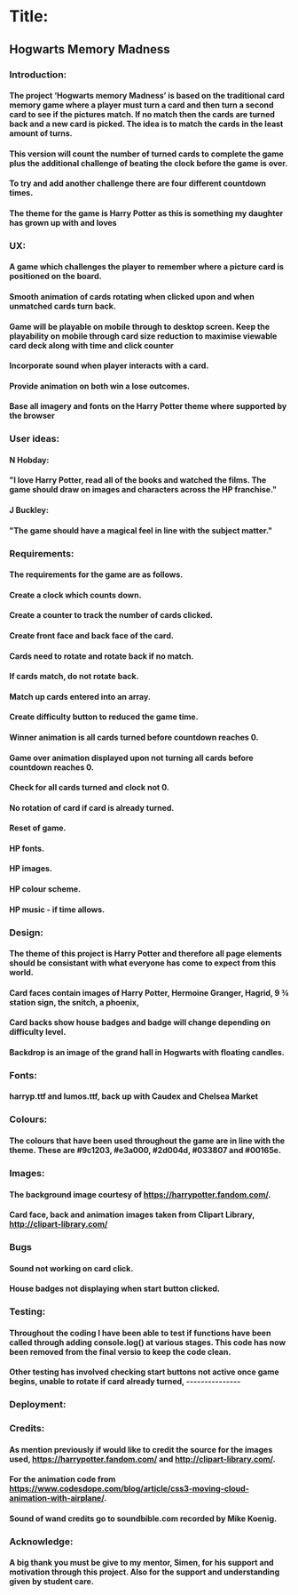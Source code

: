 # Title: 
## Hogwarts Memory Madness
### Introduction: 
#### The project ‘Hogwarts memory Madness’ is based on the traditional card memory game where a player must turn a card and then turn a second card to see if the pictures match. If no match then the cards are turned back and a new card is picked. The idea is to match the cards in the least amount of turns.
#### This version will count the number of turned cards to complete the game plus the additional challenge of beating the clock before the game is over.
#### To try and add another challenge there are four different countdown times. 
#### The theme for the game is Harry Potter as this is something my daughter has grown up with and loves

 

### UX: 
#### A game which challenges the player to remember where a picture card is positioned on the board.
#### Smooth animation of cards rotating when clicked upon and when unmatched cards turn back. 
#### Game will be playable on mobile through to desktop screen. Keep the playability on mobile through card size reduction to maximise viewable card deck along with time and click counter
#### Incorporate sound when player interacts with a card.
#### Provide animation on both win a lose outcomes.
#### Base all imagery and fonts on the Harry Potter theme where supported by the browser

### User ideas: 
#### N Hobday: 
#### "I love Harry Potter, read all of the books and watched the films. The game should draw on images and characters across the HP franchise."
#### J Buckley: 
#### "The game should have a magical feel in line with the subject matter."

### Requirements:
#### The requirements for the game are as follows.
#### Create a clock which counts down.
#### Create a counter to track the number of cards clicked.
#### Create front face and back face of the card.
#### Cards need to rotate and rotate back if no match.
#### If cards match, do not rotate back.
#### Match up cards entered into an array.
#### Create difficulty button to reduced the game time.
#### Winner animation is all cards turned before countdown reaches 0.
#### Game over animation displayed upon not turning all cards before countdown reaches 0.
#### Check for all cards turned and clock not 0.
#### No rotation of card if card is already turned.
#### Reset of game.
#### HP fonts.
#### HP images.
#### HP colour scheme.
#### HP music - if time allows.

### Design:
#### The theme of this project is Harry Potter and therefore all page elements should be consistant with what everyone has come to expect from this world.
#### Card faces contain images of Harry Potter, Hermoine Granger, Hagrid, 9 ¾ station sign, the snitch, a phoenix, 
#### Card backs show house badges and badge will change depending on difficulty level.
#### Backdrop is an image of the grand hall in Hogwarts with floating candles.

### Fonts: 
#### harryp.ttf and lumos.ttf, back up with Caudex and Chelsea Market

### Colours: 
#### The colours that have been used throughout the game are in line with the theme. These are #9c1203, #e3a000, #2d004d, #033807 and #00165e.

### Images: 
#### The background image courtesy of https://harrypotter.fandom.com/.
#### Card face, back and animation images taken from Clipart Library, http://clipart-library.com/

### Bugs
#### Sound not working on card click.
#### House badges not displaying when start button clicked.


### Testing:
#### Throughout the coding I have been able to test if functions have been called through adding console.log() at various stages. This code has now been removed from the final versio to keep the code clean.
#### Other testing has involved checking start buttons not active once game begins, unable to rotate if card already turned, ---------------

### Deployment:

### Credits:
#### As mention previously if would like to credit the source for the images used, https://harrypotter.fandom.com/ and http://clipart-library.com/.
#### For the animation code from https://www.codesdope.com/blog/article/css3-moving-cloud-animation-with-airplane/.
#### Sound of wand credits go to soundbible.com recorded by Mike Koenig.

### Acknowledge:
#### A big thank you must be give to my mentor, Simen, for his support and motivation through this project. Also for the support and understanding given by student care.

